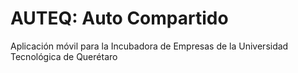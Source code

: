 # AUTEQ: Auto Compartido

Aplicación móvil para la Incubadora de Empresas de la Universidad Tecnológica de Querétaro